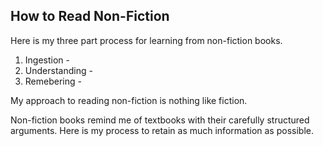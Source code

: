 ## How to Read Non-Fiction

Here is my three part process for learning from non-fiction books.

1. Ingestion - 
2. Understanding -
3. Remebering - 



My approach to reading non-fiction is nothing like fiction. 

Non-fiction books remind me of textbooks with their carefully structured arguments. Here is my process to retain as much information as possible.
